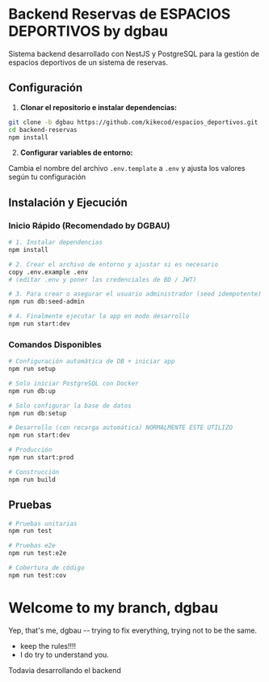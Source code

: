 # Backend Reservas de **ESPACIOS DEPORTIVOS** by **dgbau**

Sistema backend desarrollado con NestJS y PostgreSQL para la gestión de espacios deportivos de un sistema de reservas.

## Configuración

1. **Clonar el repositorio e instalar dependencias:**

```bash
git clone -b dgbau https://github.com/kikecod/espacios_deportivos.git
cd backend-reservas
npm install
```

2. **Configurar variables de entorno:**

Cambia el nombre del archivo `.env.template` a `.env` y ajusta los valores según tu configuración

## Instalación y Ejecución

### **Inicio Rápido (Recomendado by DGBAU)**

```bash
# 1. Instalar dependencias
npm install

# 2. Crear el archivo de entorno y ajustar si es necesario
copy .env.example .env
# (editar .env y poner las credenciales de BD / JWT)

# 3. Para crear o asegurar el usuario administrador (seed idempotente)
npm run db:seed-admin

# 4. Finalmente ejecutar la app en modo desarrollo
npm run start:dev
```

### **Comandos Disponibles**

```bash
# Configuración automática de DB + iniciar app
npm run setup

# Solo iniciar PostgreSQL con Docker
npm run db:up

# Solo configurar la base de datos
npm run db:setup

# Desarrollo (con recarga automática) NORMALMENTE ESTE UTILIZO
npm run start:dev

# Producción
npm run start:prod

# Construcción
npm run build
```

## Pruebas

```bash
# Pruebas unitarias
npm run test

# Pruebas e2e
npm run test:e2e

# Cobertura de código
npm run test:cov
```

# **Welcome to my branch, dgbau**
Yep, that's me, dgbau -- trying to fix everything, trying not to be the same.

* keep the rules!!!!
* I do try to understand you.

Todavia desarrollando el backend